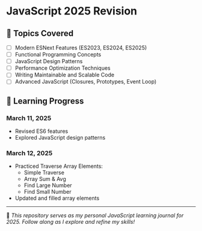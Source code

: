 # JavaScript 2025 Revision

## 📌 Topics Covered
- [ ] Modern ESNext Features (ES2023, ES2024, ES2025)
- [ ] Functional Programming Concepts
- [ ] JavaScript Design Patterns
- [ ] Performance Optimization Techniques
- [ ] Writing Maintainable and Scalable Code
- [ ] Advanced JavaScript (Closures, Prototypes, Event Loop)

## 📅 Learning Progress

### March 11, 2025
- Revised ES6 features
- Explored JavaScript design patterns

### March 12, 2025
- Practiced Traverse Array Elements:
  - Simple Traverse
  - Array Sum & Avg
  - Find Large Number
  - Find Small Number
- Updated and filled array elements

---

📝 *This repository serves as my personal JavaScript learning journal for 2025. Follow along as I explore and refine my skills!*
